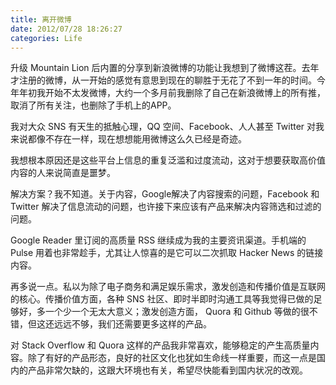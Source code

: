 ```yaml
---
title: 离开微博
date: 2012/07/28 18:26:27
categories: Life
---
```

升级 Mountain Lion 后内置的分享到新浪微博的功能让我想到了微博这茬。去年才注册的微博，从一开始的感觉有意思到现在的聊胜于无花了不到一年的时间。今年年初我开始不太发微博，大约一个多月前我删除了自己在新浪微博上的所有推，取消了所有关注，也删除了手机上的APP。

我对大众 SNS 有天生的抵触心理，QQ 空间、Facebook、人人甚至 Twitter 对我来说都像不存在一样，现在想想能用微博这么久已经是奇迹。

我想根本原因还是这些平台上信息的重复泛滥和过度流动，这对于想要获取高价值内容的人来说简直是噩梦。

解决方案？我不知道。关于内容，Google解决了内容搜索的问题，Facebook 和 Twitter 解决了信息流动的问题，也许接下来应该有产品来解决内容筛选和过滤的问题。

Google Reader 里订阅的高质量 RSS 继续成为我的主要资讯渠道。手机端的 Pulse 用着也非常趁手，尤其让人惊喜的是它可以二次抓取 Hacker News 的链接内容。

再多说一点。私以为除了电子商务和满足娱乐需求，激发创造和传播价值是互联网的核心。传播价值方面，各种 SNS 社区、即时半即时沟通工具等我觉得已做的足够好，多一个少一个无太大意义；激发创造方面， Quora 和 Github 等做的很不错，但这还远远不够，我们还需要更多这样的产品。

对 Stack Overflow 和 Quora 这样的产品我非常喜欢，能够稳定的产生高质量内容。除了有好的产品形态，良好的社区文化也犹如生命线一样重要，而这一点是国内的产品非常欠缺的，这跟大环境也有关，希望尽快能看到国内状况的改观。
